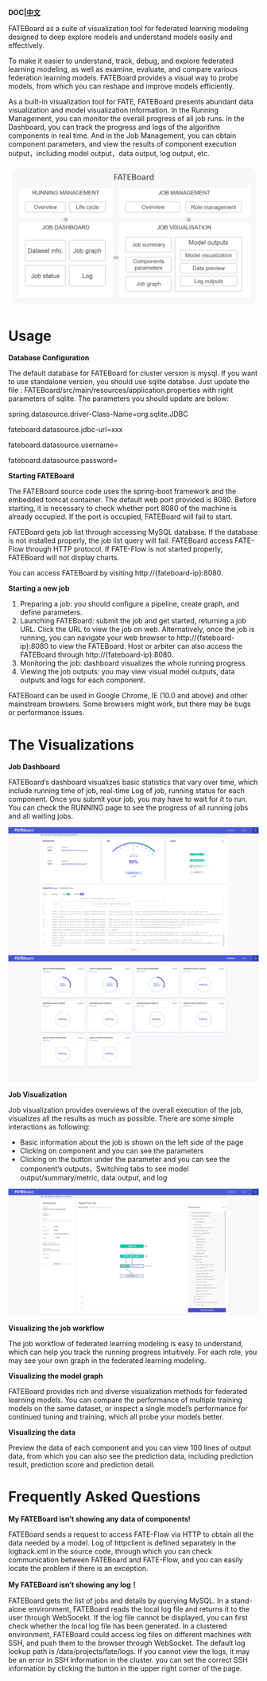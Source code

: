 **DOC|[中文](./README-CN.md)**

FATEBoard as a suite of visualization tool for federated learning modeling designed to deep explore models and understand models easily and effectively. 

To make it easier to understand, track, debug, and explore federated learning modeling, as well as examine, evaluate, and compare various federation learning models. FATEBoard provides a visual way to probe models, from which you can reshape and improve models efficiently.

As a built-in visualization tool for FATE, FATEBoard presents abundant data visualization and model visualization information. In the Running Management, you can monitor the overall progress of all job runs. In the Dashboard, you can track the progress and logs of the algorithm components in real time. And in the Job Management, you can obtain component parameters, and view the results of component execution output，including model output，data output, log output, etc.

 <div style="text-align:center", align=center>
<img src="./images/FATEBoard.png" />
</div>

# **Usage** #

**Database Configuration**

The default database for FATEBoard for cluster version is mysql. If you want to use standalone version, you should use sqlite databse. Just update the file : FATEBoard/src/main/resources/application.properties with right parameters of sqlite. The parameters you should update are below: 

spring.datasource.driver-Class-Name=org.sqlite.JDBC 

fateboard.datasource.jdbc-url=xxx 

fateboard.datasource.username= 

fateboard.datasource.password=

**Starting FATEBoard** 

The FATEBoard source code uses the spring-boot framework and the embedded tomcat container. The default web port provided is 8080. Before starting, it is necessary to check whether port 8080 of the machine is already occupied. If the port is occupied, FATEBoard will fail to start.

FATEBoard gets job list through accessing MySQL database. If the database is not installed properly, the job list query will fail.
FATEBoard access FATE-Flow through HTTP protocol. If FATE-Flow is not started properly, FATEBoard will not display charts.

You can access FATEBoard by visiting http://{fateboard-ip}:8080.

**Starting a new job** 

1. Preparing a job: you should configure a pipeline, create graph, and define parameters. 
2. Launching FATEBoard: submit the job and get started, returning a job URL. Click the URL to view the job on web. Alternatively, once the job is running, you can navigate your web browser to http://{fateboard-ip}:8080 to view the FATEBoard.
Host or arbiter can also access the FATEBoard through http://{fateboard-ip}:8080.
3. Monitoring the job: dashboard visualizes the whole running progress.
4. Viewing the job outputs: you may view visual model outputs, data outputs and logs for each component.


FATEBoard can be used in Google Chrome, IE (10.0 and above) and other mainstream browsers. Some browsers might work, but there may be bugs or performance issues.

# **The Visualizations** #

**Job Dashboard** 

FATEBoard’s dashboard visualizes basic statistics that vary over time, which include running time of job, real-time Log of job, running status for each component. Once you submit your job, you may have to wait for it to run. You can check the RUNNING page to see the progress of all running jobs and all waiting jobs.

<div style="text-align:center", align=center>
<img src="./images/dashboard.png" />
</div>
<div style="text-align:center", align=center>
<img src="./images/Running.png" />
</div>

**Job Visualization**

Job visualization provides overviews of the overall execution of the job, visualizes all the results as much as possible. There are some simple interactions as following:

- Basic information about the job is shown on the left side of the page
- Clicking on component and you can see the parameters
- Clicking on the button under the parameter and you can see the component‘s outputs，Switching tabs to see model output/summary/metric, data output, and log

<div style="text-align:center", align=center>
<img src="./images/jobDetail.png" />
</div>

**Visualizing the job workflow**

The job workflow of federated learning modeling is easy to understand, which can help you track the running progress intuitively. For each role, you may see your own graph in the federated learning modeling. 

**Visualizing the model graph**

FATEBoard provides rich and diverse visualization methods for federated learning models. You can compare the performance of multiple training models on the same dataset, or inspect a single model’s performance for continued tuning and training, which all probe your models better.

**Visualizing the data**

Preview the data of each component and you can view 100 lines of output data, from which you can also see the prediction data, including prediction result, prediction score and prediction detail.

# **Frequently Asked Questions** #

**My FATEBoard isn’t showing any data of components!** 

FATEBoard sends a request to access FATE-Flow via HTTP to obtain all the data needed by a model. Log of httpclient is defined separately in the logback.xml in the source code, through which you can check communication between FATEBoard and FATE-Flow, and you can easily locate the problem if there is an exception.

**My FATEBoard isn’t showing any log！**

FATEBoard gets the list of jobs and details by querying MySQL. 
In a stand-alone environment, FATEBoard reads the local log file and returns it to the user through WebSocekt. If the log file cannot be displayed, you can first check whether the local log file has been generated.
In a clustered environment, FATEBoard could access log files on different machines with SSH, and push them to the browser through WebSocket. The default log lookup path is /data/projects/fate/logs. If you cannot view the logs, it may be an error in SSH information in the cluster. you can set the correct SSH information by clicking the button in the upper right corner of the page.

